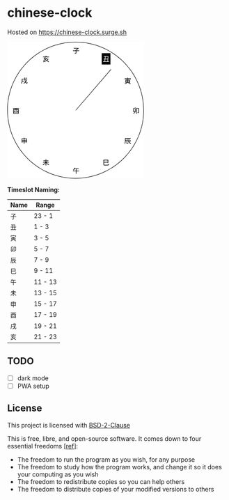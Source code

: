 # chinese-clock

Hosted on https://chinese-clock.surge.sh

![clock preview](./clock.png)

**Timeslot Naming:**

| Name | Range   |
| ---- | ------- |
| 子   | 23 - 1  |
| 丑   | 1 - 3   |
| 寅   | 3 - 5   |
| 卯   | 5 - 7   |
| 辰   | 7 - 9   |
| 巳   | 9 - 11  |
| 午   | 11 - 13 |
| 未   | 13 - 15 |
| 申   | 15 - 17 |
| 酉   | 17 - 19 |
| 戌   | 19 - 21 |
| 亥   | 21 - 23 |

## TODO
- [ ] dark mode
- [ ] PWA setup

## License

This project is licensed with [BSD-2-Clause](./LICENSE)

This is free, libre, and open-source software. It comes down to four essential freedoms [[ref]](https://seirdy.one/2021/01/27/whatsapp-and-the-domestication-of-users.html#fnref:2):

- The freedom to run the program as you wish, for any purpose
- The freedom to study how the program works, and change it so it does your computing as you wish
- The freedom to redistribute copies so you can help others
- The freedom to distribute copies of your modified versions to others
